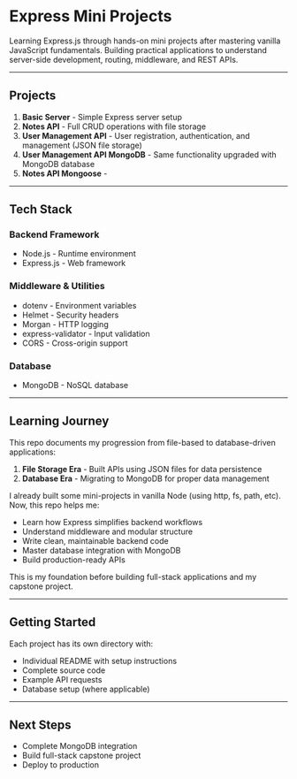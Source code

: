# Express Mini Projects

Learning Express.js through hands-on mini projects after mastering vanilla JavaScript fundamentals. Building practical applications to understand server-side development, routing, middleware, and REST APIs.

---

## Projects

1. **Basic Server** - Simple Express server setup
2. **Notes API** - Full CRUD operations with file storage
3. **User Management API** - User registration, authentication, and management (JSON file storage)
4. **User Management API MongoDB** - Same functionality upgraded with MongoDB database
5. **Notes API Mongoose** - 

---

## Tech Stack

### Backend Framework
- Node.js - Runtime environment
- Express.js - Web framework

### Middleware & Utilities
- dotenv - Environment variables
- Helmet - Security headers
- Morgan - HTTP logging
- express-validator - Input validation
- CORS - Cross-origin support

### Database
- MongoDB - NoSQL database

---

## Learning Journey

This repo documents my progression from file-based to database-driven applications:

1. **File Storage Era** - Built APIs using JSON files for data persistence
2. **Database Era** - Migrating to MongoDB for proper data management

I already built some mini-projects in vanilla Node (using http, fs, path, etc). Now, this repo helps me:

- Learn how Express simplifies backend workflows
- Understand middleware and modular structure
- Write clean, maintainable backend code
- Master database integration with MongoDB
- Build production-ready APIs

This is my foundation before building full-stack applications and my capstone project.

---

## Getting Started

Each project has its own directory with:

- Individual README with setup instructions
- Complete source code
- Example API requests
- Database setup (where applicable)

---

## Next Steps

- Complete MongoDB integration
- Build full-stack capstone project
- Deploy to production